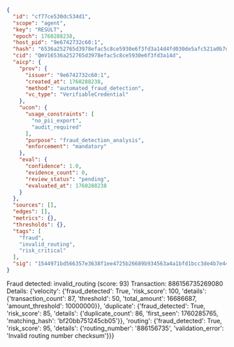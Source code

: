```json
{
  "id": "cf77ce530dc534d1",
  "scope": "agent",
  "key": "RESULT",
  "epoch": 1760288238,
  "host_pid": "9e6742732c60:1",
  "hash": "6536a252765d3978efac5c8ce5930e6f3fd3a14d4fd030de5afc521a0b7d1167",
  "cid": "QmV16536a252765d3978efac5c8ce5930e6f3fd3a14d",
  "aicp": {
    "prov": {
      "issuer": "9e6742732c60:1",
      "created_at": 1760288238,
      "method": "automated_fraud_detection",
      "vc_type": "VerifiableCredential"
    },
    "ucon": {
      "usage_constraints": [
        "no_pii_export",
        "audit_required"
      ],
      "purpose": "fraud_detection_analysis",
      "enforcement": "mandatory"
    },
    "eval": {
      "confidence": 1.0,
      "evidence_count": 0,
      "review_status": "pending",
      "evaluated_at": 1760288238
    }
  },
  "sources": [],
  "edges": [],
  "metrics": {},
  "thresholds": {},
  "tags": [
    "fraud",
    "invalid_routing",
    "risk_critical"
  ],
  "sig": "1544971bd566357e3638f1ee4725b26689b934563a4a1bfd1bcc3de4b7e44b85"
}
```

Fraud detected: invalid_routing (score: 93)
Transaction: 886156735269080
Details: {'velocity': {'fraud_detected': True, 'risk_score': 100, 'details': {'transaction_count': 87, 'threshold': 50, 'total_amount': 16686687, 'amount_threshold': 10000000}}, 'duplicate': {'fraud_detected': True, 'risk_score': 85, 'details': {'duplicate_count': 86, 'first_seen': 1760285765, 'matching_hash': 'bf20bb751245cb05'}}, 'routing': {'fraud_detected': True, 'risk_score': 95, 'details': {'routing_number': '886156735', 'validation_error': 'Invalid routing number checksum'}}}
